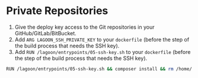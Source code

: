 # Private Repositories

1. Give the deploy key access to the Git repositories in your GitHub/GitLab/BitBucket.
2. Add `ARG LAGOON_SSH_PRIVATE_KEY` to your `dockerfile` \(before the step of the build process that needs the SSH key\).
3. Add `RUN /lagoon/entrypoints/05-ssh-key.sh` to your `dockerfile` \(before the step of the build process that needs the SSH key\).

```bash title="Set up your private repository"
RUN /lagoon/entrypoints/05-ssh-key.sh && composer install && rm /home/.ssh/key
```